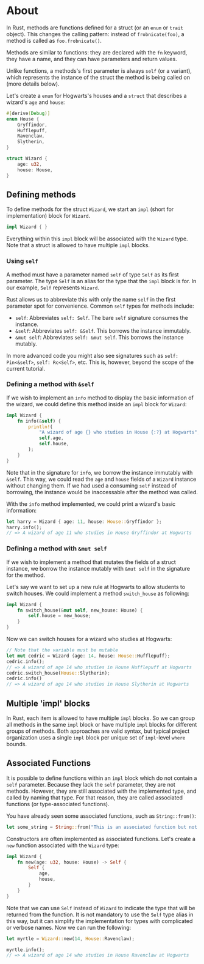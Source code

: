 # About

In Rust, methods are functions defined for a struct (or an `enum` or `trait` object).
This changes the calling pattern: instead of `frobnicate(foo)`, a method is called as `foo.frobnicate()`.

Methods are similar to functions: they are declared with the `fn` keyword,
they have a name, and they can have parameters and return values.

Unlike functions, a methods's first parameter is always `self` (or a variant),
which represents the instance of the struct the method is being called on (more details below).

Let's create a `enum` for Hogwarts's houses and a `struct` that describes a wizard's `age` and `house`:

```rust
#[derive(Debug)]
enum House {
    Gryffindor,
    Hufflepuff,
    Ravenclaw,
    Slytherin,
}

struct Wizard {
    age: u32,
    house: House,
}
```

## Defining methods

To define methods for the struct `Wizard`, we start an `impl` (short for implementation) block for `Wizard`.

```rust
impl Wizard { }
```

Everything within this `impl` block will be associated with the `Wizard` type.
Note that a struct is allowed to have multiple `impl` blocks.

### Using `self`

A method must have a parameter named `self` of type `Self` as its first parameter.
The type `Self` is an alias for the type that the `impl` block is for.
In our example, `Self` represents `Wizard`.

Rust allows us to abbreviate this with only the name `self` in the first parameter spot for convenience.
Common `self` types for methods include:

- `self`: Abbreviates `self: Self`. The bare `self` signature consumes the instance.
- `&self`: Abbreviates `self: &Self`. This borrows the instance immutably.
- `&mut self`: Abbreviates `self: &mut Self`. This borrows the instance mutably.

In more advanced code you might also see signatures such as `self: Pin<&self>`, `self: Rc<Self>`, etc.
This is, however, beyond the scope of the current tutorial.

### Defining a method with `&self`

If we wish to implement an `info` method to display the basic information of the wizard,
we could define this method inside an `impl` block for `Wizard`:

```rust
impl Wizard {
    fn info(&self) {
        println!(
            "A wizard of age {} who studies in House {:?} at Hogwarts",
            self.age,
            self.house,
        );
    }
}
```

Note that in the signature for `info`, we borrow the instance immutably with `&self`.
This way, we could read the `age` and `house` fields of a `Wizard` instance without changing them.
If we had used a consuming `self` instead of borrowing, the instance would be inaccessable after the method was called.

With the `info` method implemented, we could print a wizard's basic information:

```rust
let harry = Wizard { age: 11, house: House::Gryffindor };
harry.info();
// => A wizard of age 11 who studies in House Gryffindor at Hogwarts
```

### Defining a method with `&mut self`

If we wish to implement a method that mutates the fields of a struct instance,
we borrow the instance mutably with `&mut self` in the signature for the method.

Let's say we want to set up a new rule at Hogwarts to allow students to switch houses.
We could implement a method `switch_house` as following:

```rust
impl Wizard {
    fn switch_house(&mut self, new_house: House) {
        self.house = new_house;
    }
}
```

Now we can switch houses for a wizard who studies at Hogwarts:

```rust
// Note that the variable must be mutable
let mut cedric = Wizard {age: 14, house: House::Hufflepuff};
cedric.info();
// => A wizard of age 14 who studies in House Hufflepuff at Hogwarts
cedric.switch_house(House::Slytherin);
cedric.info()
// => A wizard of age 14 who studies in House Slytherin at Hogwarts
```

## Multiple 'impl' blocks

In Rust, each item is allowed to have multiple `impl` blocks.
So we can group all methods in the same `impl` block or have multiple `impl` blocks for different groups of methods.
Both approaches are valid syntax, but typical project organization uses a single `impl` block per unique set of `impl`-level `where` bounds.

## Associated Functions

It is possible to define functions within an `impl` block which do not contain a `self` parameter.
Because they lack the `self` parameter, they are not methods.
However, they are still associated with the implemented type, and called by naming that type.
For that reason, they are called associated functions (or type-associated functions).

You have already seen some associated functions, such as `String::from()`:

```rust
let some_string = String::from("This is an associated function but not a method");
```

Constructors are often implemented as associated functions.
Let's create a `new` function associated with the `Wizard` type:

```rust
impl Wizard {
    fn new(age: u32, house: House) -> Self {
        Self {
            age,
            house,
        }
    }
}
```

Note that we can use `Self` instead of `Wizard` to indicate the type that will be returned from the function.
It is not mandatory to use the `Self` type alias in this way, but it can simplify the implementation for types with complicated or verbose names.
Now we can run the following:

```rust
let myrtle = Wizard::new(14, House::Ravenclaw);

myrtle.info();
// => A wizard of age 14 who studies in House Ravenclaw at Hogwarts
```
